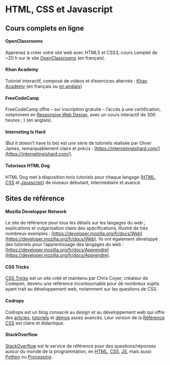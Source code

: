 # HTML, CSS et Javascript

## Cours complets en ligne

#### OpenClassrooms
Apprenez à créer votre site web avec HTML5 et CSS3, cours complet de ~20 h sur le site [OpenClassrooms](https://openclassrooms.com/fr/courses/1603881-apprenez-a-creer-votre-site-web-avec-html5-et-css3) (en français).

#### Khan Academy
Tutoriel interactif, composé de vidéos et d’exercices alternés : [Khan Academy](https://fr.khanacademy.org/computing/computer-programming/html-css) (en français ou [en anglais](https://www.khanacademy.org/computing/computer-programming/html-css))

#### FreeCodeCamp
FreeCodeCamp offre – sur inscription gratuite – l’accès à une certification, notamment en [Responsive Web Design](https://www.freecodecamp.org/learn), avec un cours interactif de 300 heures ; ) (en anglais).

#### Interneting Is Hard
(But it doesn’t have to be) est une série de tutoriels réalisée par Oliver James, remarquablement clairs et précis :
[https://internetingishard.com/](https://internetingishard.com/).

#### Tutoriaux HTML Dog
HTML Dog met à disposition trois tutoriels pour chaque langage ([HTML](http://htmldog.com/guides/html/), [CSS](http://htmldog.com/guides/css/) et [Javascript](http://htmldog.com/guides/javascript/)) de niveaux débutant, intermédiaire et avancé.


## Sites de référence

#### Mozilla Developper Network
Le site de référence pour tous les détails sur les langages du web ; explications et vulgarisation claire des spécifications, illustré de très nombreux exemples : [https://developer.mozilla.org/fr/docs/Web](https://developer.mozilla.org/fr/docs/Web). Ils ont également développé des tutoriels pour l’apprentissage des langages du web : [https://developer.mozilla.org/fr/docs/Apprendre](https://developer.mozilla.org/fr/docs/Apprendre).

#### CSS Tricks
[CSS Tricks](https://css-tricks.com/) est un site créé et maintenu par Chris Coyer, créateur de Codepen, devenu une référence incontournable pour de nombreux sujets ayant trait au développement web, notamment sur les questions de CSS.

#### Codrops
Codrops est un blog consacré au design et au développement web qui offre des [articles](https://tympanus.net/codrops/category/articles/), [tutoriels](https://tympanus.net/codrops/category/tutorials/) et [démos](https://tympanus.net/codrops/category/playground/) assez avancés. Leur version de la [Référence CSS](https://tympanus.net/codrops/css_reference/) est claire et didactique.

#### StackOverflow
[StackOverflow](https://stackoverflow.com/) est le service de référence pour des questions/réponses autour du monde de la programmation, en [HTML](https://stackoverflow.com/questions/tagged/html), [CSS](https://stackoverflow.com/questions/tagged/css), [JS](https://stackoverflow.com/questions/tagged/javascript), mais aussi [Python](https://stackoverflow.com/questions/tagged/python) ou [Processing](https://stackoverflow.com/questions/tagged/processing).
